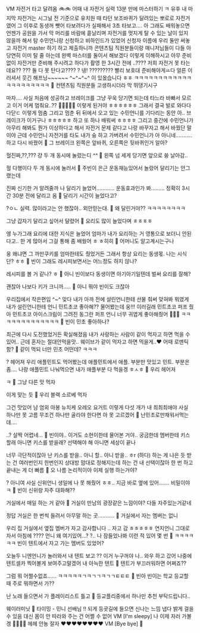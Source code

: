 VM
자전거 타고 달려옴
🚲🚲
어때 내 자전거 실력
13분 만에 마스터하기
ㅋ
유후
내 마지막 자전거는
시그널 전 기준으로
유치원 때 타던 보조바퀴가 달려있는 뽀로로 자전거였어
그 이후로 동생꺼 뺏어 타보려다가
실패해서 3초 타보고….
아 그래도 배워놓으면
언젠가
공원을 가서 막
머리를 바람에 흩날리며
자전거를 멋지게 탈 수 있는 날이 있지 않을까
해서 탐
수민언니랑 신청하고 비하인드가 있었어
신청자 이름에 우리 둘만 써놓고
자전거 master 하기
하고 제출하니까
콘텐츠팀 직원분들이랑 매니저님들이
다들
아 당연히 이미 탈 줄 아는데
완벽 마스터를 둘이서 해보겠다
이렇게 이해하시고
아무 준비 없이 자전거만 준비해 주시려고 하다가
촬영 한 3시간 전에
..???? 저희 자전거 못 타는데요??
??? 둘 다 못 탄다고????
? 넹!
?????????
빨리 보호대 준비해야게ㅛ다 얼른
이러셔서
웃긴 해프닝~~~~~~ ^~^~^~^
이 있옸습니다 ㅎㅎ
ㅋㅋㅋㅋㅋㅋㅋㅋㅋㅋㅋㅋㅋㅋㅋㅋㅋㅋㅋㅋㅋ
🫧 컨텐츠팀 직원분들 고생하시더라 막 뛰댕기시구

마자…. 사실 처음에 성공하고
브레이크를 그냥 꾸욱 당기면 되는데
타느라 바빠서 모르고
이거 어케 멈춰요..?? 💨💨💨💨💨
이렇게 된거야 ㅎㅎㅎㅎㅎㅎ
그래서 결국 발로 와다다다닫ㄷ
이렇게 멈춤
그리고 멈춘 뒤
뒤에서 오고 있는 수민언니를 기다리는 동안
아.. 브레이크가 이거구나 ㅎㅎㅎㅎㅎ
하고 또 하나 배워써 ㅎㅎㅎㅎ
그리고 중간에
수민언니가 아무리 해봐도
뭔가 이상하다고 해서
자전거 문제 같다고
나랑 바꾸자고 해서
바꿨단 말이야
근데 수민언니 자전거를 타도
내가 슝 하고 가버려서
수민언니가
아 아니네………..
하고 다시 바꿨어
🫧 그 브레이크 왼쪽은 앞바퀴, 오른쪽은 뒷바퀴인거 알아?

헐진짜,??,???
걍 두 개 동시에 눌렀는디
*^^*
🫧 왼쪽 넘 세게 당기면 앞으로 쓩 날아감..

헐
다행이다 두 개 동시에 눌러서
🫧 주빈이 은근 운동재능있어서 놀랐어 달리기는 안그랬는데

진짜 신기한 거 알려줄까
나 달리기 늘었어…………
운동효과인가 봐………
정확히 3시간 30분 전에 달리고 옴
🫧 달리기 시간이 늘었다고?

?ㅇㄴ
실력.
많이라고는 안 했잖아..
외안믿는대.
🫧 왜 달린거야?? ㅋㅋㅋㅋㅋㅋㅋㅋ

그냥 갑자기 달리고 싶어서 달렸어
🫧 요리도 많이 늘었다며 ㅎㅎㅎㅎ

엥 누가그래
요리에 대한 지식은 늘었어
엄마가 내가 요리하는 거 영통으로 보더니 안된다고.. 한 게 많아서
그걸 통해 좀 배웠어 ㅎ
ㅎ히히
🫧 어머니도 알고계시는구나

웅
왜냐면 그 까만쿠키를 엄마한테도 줬었거든
그래서 항상 요리는
동생몫.
나는
시식단? ㅎㅎ
🫧 빈이 그래도 레시피보면서는 어느정도 하지 않나?

레시피를 볼 거 같나?
ㅎ
🫧 아니 빈이보다 동생이면 아기아기일텐데 벌써 요리를 잘해?

괜찮아 나보다 키가 크니까…..
🫧 아니 뭐야 빈이도 크잖아

우리집에서 작은편임
^~^
맞다 내가 아까 전에
설린언니한테 선물 줘써
맞혀봐 뭐였게
내가 설린언니한테
언니 민트초코 좋아해??
물어봤는데
웅!!! 이러길래
민트초코 퍼프 줬아
민트초코 아이스크림이 그려진 동그란 퍼프
언니 너무 귀엽게
좋아해줬어
🥹🤍🤍
ㅋㅋㅋㅋㅋㅋㅋㅋㅋㅋㅋㅋㅋ
🫧 빈이 민초 좋아하나?

최근에 다시 도전했었거든
확실해졌음
내가 사랑하는 사람이 같이 먹자고 하면 먹을 수 있어..
근데 혼자는 절대안먹을맛..
웨이브가 같이 먹자고 하면 먹을게..❤️
어때 로맨틱함?
🫧 같이 먹되 너만 민초 어떤데? ㅋㅋㅋ

? 헤어져 우리
애플민트도 먹어봤는데
애플민트에서
애플. 부분만 맛있고
민트. 부분은 좀….
나랑 애플민트 나눠먹으면
내가 애플부분 다 먹을겡
ㅎㅅㅎ
🫧 우리 헤어져

ㅋ
🫧 그냥 다른 맛 먹자

이게 맞는 듯
🫧 우리 블랙 소르베 먹자

그건 맛있어
냠
엄외 아봉 뉴치케 오레오 요거트
이렇게 다섯 개가
내 최최최애야
사실 하나만 못 고름
무조건 하나만 골라야 한다면
아 못 고르겠어
🫧 난민초로만채워서먹는데....

..? 살짝 어렵네…
🫧 빈이야.. 이거도 소현이한테 물어본 거야.. 궁금한데 멤버한테 키스할래 아니면 키스를 받을래? 선택해야 해 아니면 세상이 끝나

너무 극단적이잖아
난 키스를 받을.. 아니 할.. 아니 받을..
ㅎr (하다)
하는 게 나은 듯
받는 건
여러번인지 한번인지
상대방 맘대로 정해지는데
하는 건 내 선택이잖아
한 번 하고 끝내는 게
더 빠름
🫧 오 나름 논리적이야 이제 실행 하는거야?

? 아니여
사실 신위언니 생일에
나 못 해줬어
ㅎㅎ..
지금 바로 옆에 있어…….
비밀이야
ㅋ
🫧 빈이 신위랑 자주 대화해??

거실에서 매일 하는 거 같아
🫧 거실이 만남의 광장같은 느낌이야? 다들 자주있는거같네

정답
거실은
한 번씩 들려서
아무말 하는 곳………..
🫧 거실에서 자는 멤버는 없니

우리 집 거실에서
옆집 멤버가 자고 감사합니다
..
자고 감
ㅎㅎㅎㅎㅎ
연지언니
그대로 자서
아침에
????
언니 왜 여기있어…?
?.. 나 잠들었나봐
이런 적 있어 몇 번
🫧 ㅋㅋㅋㅋㅋㅋ 빈이 텐트에서 자고 가는 멤버도 있었어?

오늘두 니엔언니가 놀러와서 내 텐트 보고
?? 이거 누구꺼야
나..
와우
하고 갔어
나중에
텐트셀카 찍어볼게
보여주고말겠어
내 아늑한 텐트
🫧 텐트가 부끄러워하면 어쩌죠??

그럼 뭐
어쩔수없죠……
ㅋㅋㅋㅋㅋㄱㅋㄱㄱㅋㄱㄱㅌㅌㅌ
🫧 빈아 빈이는 학교 등교할 때 주로 뭐하면서 가??

난 노래 들으면서 가
플레이리스트 틀고
🫧 등교플리중에서 하나만 추천 부탁드립니다..

웨이러미닛
🎵 타이밍 - 민니 선배님
!!
되게 등굣길에 들으면 신나는 느낌
냅다 밝게 걸을 수 있음
대신 몸이 안 따라와 주는 건 어쩔 수 없어
VM [I'm sleepy]
나 이제 자러 가볼겡
🛌🏃‍♀️💨
헤헤
안뇽
잘자
❤️❤️❤️❤️❤️❤️❤️❤️
VM [Bye bye]
🤍





